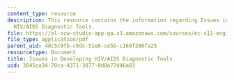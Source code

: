 ```yaml
---
content_type: resource
description: This resource contains the information regarding Issues in Developing
  HIV/AIDS Diagnostic Tools.
file: https://ol-ocw-studio-app-qa.s3.amazonaws.com/courses/ec-s11-engineering-capacity-in-community-based-healthcare-fall-2005/3045ca3470ca437138778d0a77d46a03_MITEC_S11F05_hw2_b.pdf
file_type: application/pdf
parent_uid: 4dc5c9fb-c0dc-51e0-ce5b-c160f280fa25
resourcetype: Document
title: Issues in Developing HIV/AIDS Diagnostic Tools
uid: 3045ca34-70ca-4371-3877-8d0a77d46a03
---
```

